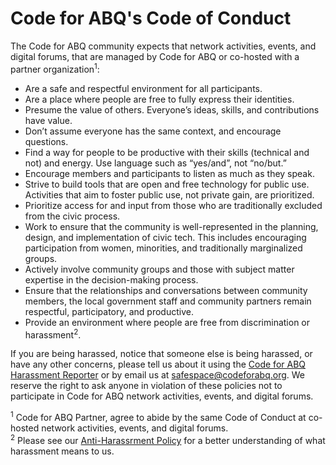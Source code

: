 # Code for ABQ's Code of Conduct

The Code for ABQ community expects that network activities, events, and digital forums, that are managed by Code for ABQ or co-hosted with a partner organization<sup>1</sup>:

* Are a safe and respectful environment for all participants.
* Are a place where people are free to fully express their identities.
* Presume the value of others. Everyone’s ideas, skills, and contributions have value.
* Don’t assume everyone has the same context, and encourage questions.
* Find a way for people to be productive with their skills (technical and not) and energy. Use language such as “yes/and”, not “no/but.”
* Encourage members and participants to listen as much as they speak.
* Strive to build tools that are open and free technology for public use. Activities that aim to foster public use, not private gain, are prioritized.
* Prioritize access for and input from those who are traditionally excluded from the civic process.
* Work to ensure that the community is well-represented in the planning, design, and implementation of civic tech. This includes encouraging participation from women, minorities, and traditionally marginalized groups. 
* Actively involve community groups and those with subject matter expertise in the decision-making process.
* Ensure that the relationships and conversations between community members, the local government staff and community partners remain respectful, participatory, and productive.
* Provide an environment where people are free from discrimination or harassment<sup>2</sup>.

If you are being harassed, notice that someone else is being harassed, or have any other concerns, please tell us about it using the [Code for ABQ Harassment Reporter](https://codeforabq.typeform.com/to/Uiirlb) or by email us at [safespace@codeforabq.org](mailto:safespace@codeforabq.org).  We reserve the right to ask anyone in violation of these policies not to participate in Code for ABQ network activities, events, and digital forums.

<sup>1</sup> Code for ABQ Partner, agree to abide by the same Code of Conduct at co-hosted network activities, events, and digital forums.  
<sup>2</sup> Please see our [Anti-Harassrment Policy](/policies/anti-harassment-policy.md) for a better understanding of what harassment means to us.
